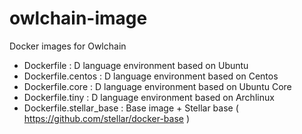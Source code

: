 # owlchain-image
Docker images for Owlchain

* Dockerfile : D language environment based on Ubuntu
* Dockerfile.centos : D language environment based on Centos
* Dockerfile.core : D language environment based on Ubuntu Core
* Dockerfile.tiny : D language environment based on Archlinux
* Dockerfile.stellar_base : Base image + Stellar base ( https://github.com/stellar/docker-base )
